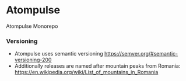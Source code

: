 # Atompulse
Atompulse Monorepo

### Versioning
* Atompulse uses semantic versioning https://semver.org/#semantic-versioning-200 
* Additionally releases are named after mountain peaks from Romania:
https://en.wikipedia.org/wiki/List_of_mountains_in_Romania